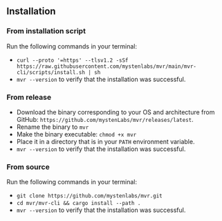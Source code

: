 ## Installation

### From installation script

Run the following commands in your terminal:
- `curl --proto '=https' --tlsv1.2 -sSf https://raw.githubusercontent.com/mystenlabs/mvr/main/mvr-cli/scripts/install.sh | sh`
-  `mvr --version` to verify that the installation was successful.

### From release
 
- Download the binary corresponding to your OS and architecture from GitHub: `https://github.com/mystenLabs/mvr/releases/latest`.
- Rename the binary to `mvr`
- Make the binary executable: `chmod +x mvr`
- Place it in a directory that is in your `PATH` environment variable.
- `mvr --version` to verify that the installation was successful.

### From source

Run the following commands in your terminal:
- `git clone https://github.com/mystenlabs/mvr.git`
- `cd mvr/mvr-cli && cargo install --path .`
- `mvr --version` to verify that the installation was successful.
